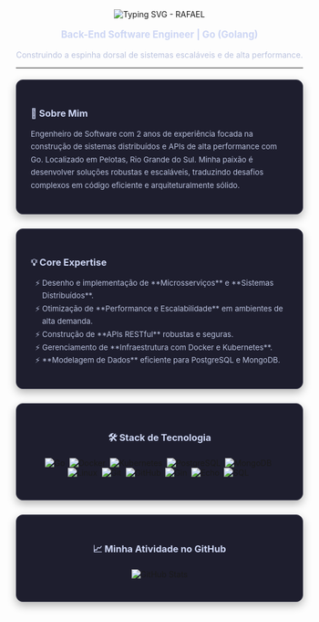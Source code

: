 <div align="center">
  <img src="https://readme-typing-svg.demolab.com?font=Fira+Code&weight=700&size=45&duration=3000&pause=1000&color=89B4FA&center=true&vCenter=true&width=450&lines=RAFAEL" alt="Typing SVG - RAFAEL" />
  <p style="font-size: 1.2em; color: #cdd6f4;">
    <strong>Back-End Software Engineer | Go (Golang)</strong>
  </p>
  <p style="color: #bac2de;">
    Construindo a espinha dorsal de sistemas escaláveis e de alta performance.
  </p>
</div>

---

<div style="display: flex; flex-wrap: wrap; justify-content: space-around; gap: 25px; margin: 20px 0;">

  <div style="flex: 1 1 45%; background-color: #1e1e2e; padding: 25px; border-radius: 12px; box-shadow: 0 6px 15px rgba(0, 0, 0, 0.3); border: 1px solid #313244;">
    <h3 style="color: #cdd6f4; margin-bottom: 15px;">👋 Sobre Mim</h3>
    <p style="color: #bac2de; line-height: 1.7; font-size: 0.95em;">
      Engenheiro de Software com 2 anos de experiência focada na construção de sistemas distribuídos e APIs de alta performance com Go. Localizado em Pelotas, Rio Grande do Sul. Minha paixão é desenvolver soluções robustas e escaláveis, traduzindo desafios complexos em código eficiente e arquiteturalmente sólido.
    </p>
  </div>

  <div style="flex: 1 1 45%; background-color: #1e1e2e; padding: 25px; border-radius: 12px; box-shadow: 0 6px 15px rgba(0, 0, 0, 0.3); border: 1px solid #313244;">
    <h3 style="color: #cdd6f4; margin-bottom: 15px;">💡 Core Expertise</h3>
    <ul style="color: #bac2de; list-style-type: '⚡ '; padding-left: 20px; line-height: 1.7; font-size: 0.95em;">
      <li>Desenho e implementação de **Microsserviços** e **Sistemas Distribuídos**.</li>
      <li>Otimização de **Performance e Escalabilidade** em ambientes de alta demanda.</li>
      <li>Construção de **APIs RESTful** robustas e seguras.</li>
      <li>Gerenciamento de **Infraestrutura com Docker e Kubernetes**.</li>
      <li>**Modelagem de Dados** eficiente para PostgreSQL e MongoDB.</li>
    </ul>
  </div>

  <div style="flex: 1 1 100%; background-color: #1e1e2e; padding: 25px; border-radius: 12px; box-shadow: 0 6px 15px rgba(0, 0, 0, 0.3); border: 1px solid #313244;">
    <h3 style="color: #cdd6f4; text-align: center; margin-bottom: 20px;">🛠️ Stack de Tecnologia</h3>
    <p align="center">
      <img src="https://img.shields.io/badge/Go-00ADD8?style=for-the-badge&logo=go&logoColor=white" alt="Go">&nbsp;
      <img src="https://img.shields.io/badge/Docker-2496ED?style=for-the-badge&logo=docker&logoColor=white" alt="Docker">&nbsp;
      <img src="https://img.shields.io/badge/Kubernetes-326CE5?style=for-the-badge&logo=kubernetes&logoColor=white" alt="Kubernetes">&nbsp;
      <img src="https://img.shields.io/badge/PostgreSQL-336791?style=for-the-badge&logo=postgresql&logoColor=white" alt="PostgreSQL">&nbsp;
      <img src="https://img.shields.io/badge/MongoDB-47A248?style=for-the-badge&logo=mongodb&logoColor=white" alt="MongoDB">&nbsp;
      <img src="https://img.shields.io/badge/Linux-FCC624?style=for-the-badge&logo=linux&logoColor=black" alt="Linux">&nbsp;
      <img src="https://img.shields.io/badge/Git-F05032?style=for-the-badge&logo=git&logoColor=white" alt="Git">&nbsp;
      <img src="https://img.shields.io/badge/GitHub-181717?style=for-the-badge&logo=github&logoColor=white" alt="GitHub">&nbsp;
      <img src="https://img.shields.io/badge/Gin-0077B5?style=for-the-badge&logo=gin&logoColor=white" alt="Gin">&nbsp;
      <img src="https://img.shields.io/badge/Echo-000000?style=for-the-badge&logo=echo&logoColor=white" alt="Echo">&nbsp;
      <img src="https://img.shields.io/badge/SQL-025E8C?style=for-the-badge&logo=Amazon-RDS&logoColor=white" alt="SQL">&nbsp;
    </p>
  </div>
  
  
  <div style="flex: 1 1 100%; background-color: #1e1e2e; padding: 25px; border-radius: 12px; box-shadow: 0 6px 15px rgba(0, 0, 0, 0.3); border: 1px solid #313244;">
    <h3 style="color: #cdd6f4; text-align: center; margin-bottom: 15px;">📈 Minha Atividade no GitHub</h3>
    <p align="center" style="margin-top: 20px;">
      <img src="https://github-readme-stats.vercel.app/api?username=rafabuilds&show_icons=true&theme=catppuccin_mocha&include_all_commits=true&count_private=true&card_width=490&hide_border=true&title_color=89b4fa&icon_color=cdd6f4&text_color=bac2de&bg_color=1e1e2e" alt="GitHub Stats">
      <br>
